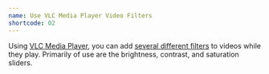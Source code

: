 ```yaml
---
name: Use VLC Media Player Video Filters
shortcode: 02
---
```

Using [VLC Media Player](https://www.videolan.org/), you can add [several different filters](https://wiki.videolan.org/Documentation:Video_and_Audio_Filters/#Video_filters) to videos while they play. Primarily of use are the brightness, contrast, and saturation sliders. 